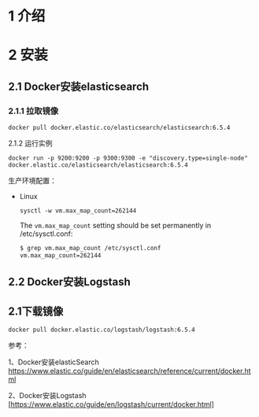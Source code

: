 # 1  介绍



# 2 安装

## 2.1 Docker安装elasticsearch



### 2.1.1 拉取镜像

```
docker pull docker.elastic.co/elasticsearch/elasticsearch:6.5.4
```

2.1.2 运行实例

```
docker run -p 9200:9200 -p 9300:9300 -e "discovery.type=single-node" docker.elastic.co/elasticsearch/elasticsearch:6.5.4

```

生产环境配置：

- Linux

  ```
  sysctl -w vm.max_map_count=262144
  ```

  The `vm.max_map_count` setting should be set permanently in /etc/sysctl.conf:

  ```sh
  $ grep vm.max_map_count /etc/sysctl.conf
  vm.max_map_count=262144
  ```



## 2.2 Docker安装Logstash

## 2.1下载镜像

```
docker pull docker.elastic.co/logstash/logstash:6.5.4
```













参考：

1、Docker安装elasticSearch https://www.elastic.co/guide/en/elasticsearch/reference/current/docker.html

2、Docker安装Logstash [https://www.elastic.co/guide/en/logstash/current/docker.html]